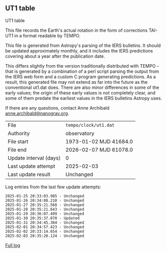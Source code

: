 
## UT1 table

UT1 table

This file records the Earth's actual rotation in the form of
corrections TAI-UT1 in a format readable by TEMPO.

This file is generated from Astropy's parsing of the IERS
bulletins. It should be updated approximately monthly, and it
includes the IERS predictions covering about a year after the
publication date.

This differs slightly from the version traditionally distributed
with TEMPO - that is generated by a combination of a perl script
parsing the output from the IERS web form and a custom C program
generating predictions. As a result, this generated file may not
extend as far into the future as the conventional ut1.dat does.
There are also minor differences in some of the early values; the
origin of these early values is not completely clear, and some of
them predate the earliest values in the IERS bulletins Astropy uses.

If there are any questions, contact Anne Archibald
<anne.archibald@nanograv.org>.

|     |     |
|:--- |:--- |
| File | `tempo/clock/ut1.dat` |
| Authority | observatory |
| File start | 1973-01-02 MJD 41684.0 |
| File end | 2026-02-07 MJD 61078.0 |
| Update interval (days) | 0 |
| Last update attempt | 2025-02-03 |
| Last update result | Unchanged |

Log entries from the last few update attempts:
```
2025-01-25 20:33:03.985 - Unchanged
2025-01-26 20:34:08.210 - Unchanged
2025-01-27 20:35:21.568 - Unchanged
2025-01-28 20:35:21.643 - Unchanged
2025-01-29 20:36:07.499 - Unchanged
2025-01-30 20:35:37.070 - Updated
2025-01-31 20:34:45.384 - Unchanged
2025-02-01 20:34:57.423 - Unchanged
2025-02-02 20:33:14.654 - Unchanged
2025-02-03 20:35:20.124 - Unchanged
```
[Full log](https://raw.githubusercontent.com/ipta/pulsar-clock-corrections/main/log/tempo/clock/ut1.dat.log)

